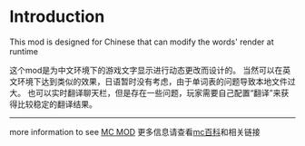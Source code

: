 # Introduction
This mod is designed for Chinese that can modify the words' render at runtime

这个mod是为中文环境下的游戏文字显示进行动态更改而设计的。
当然可以在英文环境下达到类似的效果，日语暂时没有考虑，由于单词表的问题导致本地文件过大。
也可以实时翻译聊天栏，但是存在一些问题，玩家需要自己配置“翻译”来获得比较稳定的翻译结果。

----
more information to see [MC MOD](https://www.mcmod.cn/class/2387.html)
更多信息请查看[mc百科](https://www.mcmod.cn/class/2387.html)和相关链接